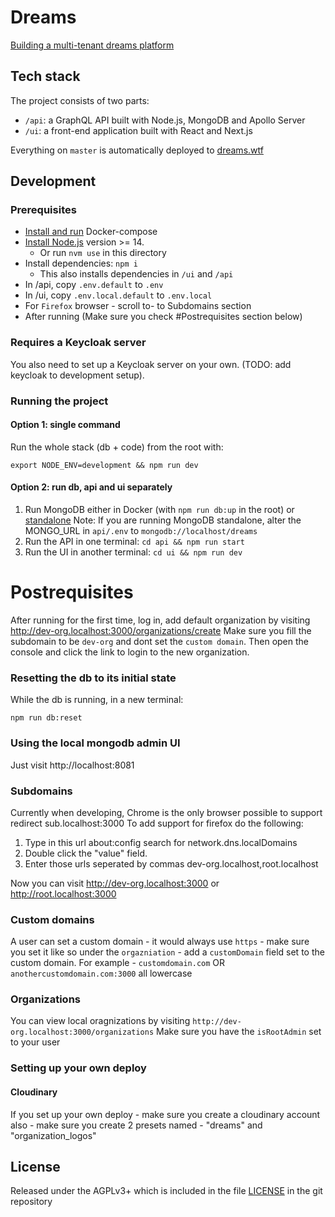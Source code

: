 # Dreams

[Building a multi-tenant dreams platform](https://edgeryders.eu/t/rewrite-of-dreams-for-multi-tenancy-and-wider-adoption/11476)

## Tech stack

The project consists of two parts:

- `/api`: a GraphQL API built with Node.js, MongoDB and Apollo Server
- `/ui`: a front-end application built with React and Next.js

Everything on `master` is automatically deployed to [dreams.wtf](https://dreams.wtf)

## Development

### Prerequisites

- [Install and run](https://docs.docker.com/compose/install/) Docker-compose
- [Install Node.js](https://nodejs.org/en/) version >= 14.
  - Or run `nvm use` in this directory
- Install dependencies: `npm i`
  - This also installs dependencies in `/ui` and `/api`
- In /api, copy `.env.default` to `.env`
- In /ui, copy `.env.local.default` to `.env.local`
- For `Firefox` browser - scroll to- to Subdomains section
- After running (Make sure you check #Postrequisites section below)

### Requires a Keycloak server

You also need to set up a Keycloak server on your own. (TODO: add keycloak to development setup).

### Running the project

#### Option 1: single command

Run the whole stack (db + code) from the root with:

```
export NODE_ENV=development && npm run dev
```

#### Option 2: run db, api and ui separately

1. Run MongoDB either in Docker (with `npm run db:up` in the root) or [standalone](https://docs.mongodb.com/manual/installation/)
   Note: If you are running MongoDB standalone, alter the MONGO_URL in `api/.env` to `mongodb://localhost/dreams`
2. Run the API in one terminal: `cd api && npm run start`
3. Run the UI in another terminal: `cd ui && npm run dev`

# Postrequisites

After running for the first time, log in, add default organization by visiting http://dev-org.localhost:3000/organizations/create
Make sure you fill the subdomain to be `dev-org` and dont set the `custom domain`.
Then open the console and click the link to login to the new organization.

### Resetting the db to its initial state

While the db is running, in a new terminal:

```
npm run db:reset
```

### Using the local mongodb admin UI

Just visit http://localhost:8081

### Subdomains

Currently when developing, Chrome is the only browser possible to support redirect sub.localhost:3000
To add support for firefox do the following:

1. Type in this url about:config search for network.dns.localDomains
2. Double click the "value" field.
3. Enter those urls seperated by commas dev-org.localhost,root.localhost

Now you can visit http://dev-org.localhost:3000 or http://root.localhost:3000

### Custom domains

A user can set a custom domain - it would always use `https` - make sure you set it like so under the `orgazniation` - add a `customDomain` field set to the custom domain. For example - `customdomain.com` OR `anothercustomdomain.com:3000` all lowercase

### Organizations

You can view local oragnizations by visiting `http://dev-org.localhost:3000/organizations`
Make sure you have the `isRootAdmin` set to your user

### Setting up your own deploy

#### Cloudinary

If you set up your own deploy - make sure you create a cloudinary account
also - make sure you create 2 presets named - "dreams" and "organization_logos"

## License

Released under the AGPLv3+ which is included in the file [LICENSE](LICENSE) in the git repository
